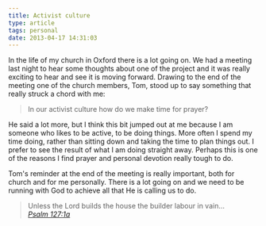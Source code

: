 ```yaml
---
title: Activist culture
type: article
tags: personal
date: 2013-04-17 14:31:03
---
```

<p> In the life of my church in Oxford there is a lot going on. We had a meeting last night to hear some thoughts about one of the project and it was really exciting to hear and see it is moving forward. Drawing to the end of the meeting one of the church members, Tom, stood up to say something that really struck a chord with me:</p><blockquote> <p> In our activist culture how do we make time for prayer?</p></blockquote><p> He said a lot more, but I think this bit jumped out at me because I am someone who likes to be active, to be doing things. More often I spend my time doing, rather than sitting down and taking the time to plan things out. I prefer to see the result of what I am doing straight away. Perhaps this is one of the reasons I find prayer and personal devotion really tough to do.</p><p> Tom&#39;s reminder at the end of the meeting is really important, both for church and for me personally. There is a lot going on and we need to be running with God to achieve all that He is calling us to do.</p><blockquote> <p> Unless the Lord builds the house the builder labour in vain...<br /> <a href="https://www.youversion.com/en-GB/bible/113/psa.127.1.nivuk"><cite>Psalm 127:1a</cite></a></p></blockquote><div> &nbsp;</div>
